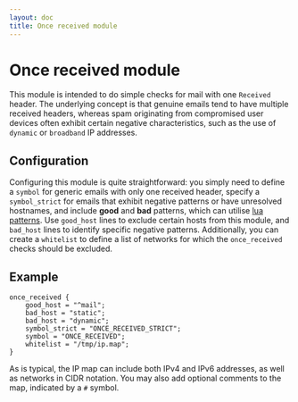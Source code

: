 ```yaml
---
layout: doc
title: Once received module
---
```

# Once received module

This module is intended to do simple checks for mail with one `Received` header. The underlying concept is that genuine emails tend to have multiple received headers, whereas spam originating from compromised user devices often exhibit certain negative characteristics, such as the use of `dynamic` or `broadband` IP addresses.

## Configuration

Configuring this module is quite straightforward: you simply need to define a `symbol` for generic emails with only one received header, specify a `symbol_strict` for emails that exhibit negative patterns or have unresolved hostnames, and include **good** and **bad** patterns, which can utilise [lua patterns](http://lua-users.org/wiki/PatternsTutorial). Use `good_host` lines to exclude certain hosts from this module, and `bad_host` lines to identify specific negative patterns. Additionally, you can create a `whitelist` to define a list of networks for which the `once_received` checks should be excluded.

## Example

~~~hcl
once_received {
    good_host = "^mail";
    bad_host = "static";
    bad_host = "dynamic";
    symbol_strict = "ONCE_RECEIVED_STRICT";
    symbol = "ONCE_RECEIVED";
    whitelist = "/tmp/ip.map";
}
~~~

As is typical, the IP map can include both IPv4 and IPv6 addresses, as well as networks in CIDR notation. You may also add optional comments to the map, indicated by a `#` symbol.
